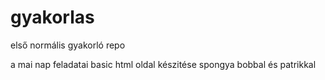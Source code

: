 # gyakorlas
első normális gyakorló repo

a mai nap feladatai
basic html oldal készitése spongya bobbal és patrikkal 